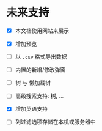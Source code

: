 # 未来支持

- [x] 本文档使用网站来展示
- [x] 增加预览
- [ ] 以 `.csv` 格式导出数据
- [ ] 内置的新增/修改弹窗
- [ ] 树 与 懒加载树
- [ ] 高级搜索支持: 树, ...
- [x] 增加英语支持
- [ ] 列过滤选项存储在本机或服务器中

